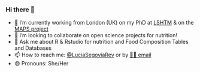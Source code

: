 ### Hi there 👋


- 🔭 I’m currently working from London (UK) on my PhD at [LSHTM](https://www.lshtm.ac.uk/) & on the [MAPS project](https://maps.micronutrient.support/)
- 👯 I’m looking to collaborate on open science projects for nutrition!
- 💬 Ask me about R & Rstudio for nutrition and Food Composition Tables and Databases
- 📫 How to reach me: [@LuciaSegoviaRev](https://twitter.com/home) or by [👩‍💻 email](l.segovia.revilla@gmail.com)
- 😄 Pronouns: She/Her

